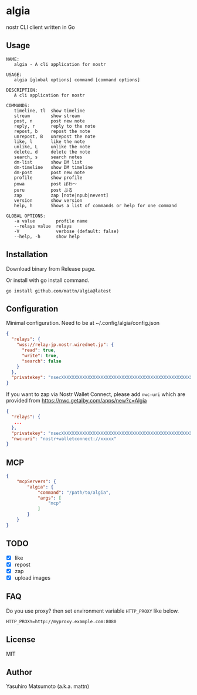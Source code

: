 # algia

nostr CLI client written in Go

## Usage

```
NAME:
   algia - A cli application for nostr

USAGE:
   algia [global options] command [command options] 

DESCRIPTION:
   A cli application for nostr

COMMANDS:
   timeline, tl  show timeline
   stream        show stream
   post, n       post new note
   reply, r      reply to the note
   repost, b     repost the note
   unrepost, B   unrepost the note
   like, l       like the note
   unlike, L     unlike the note
   delete, d     delete the note
   search, s     search notes
   dm-list       show DM list
   dm-timeline   show DM timeline
   dm-post       post new note
   profile       show profile
   powa          post ぽわ〜
   puru          post ぷる
   zap           zap [note|npub|nevent]
   version       show version
   help, h       Shows a list of commands or help for one command

GLOBAL OPTIONS:
   -a value        profile name
   --relays value  relays
   -V              verbose (default: false)
   --help, -h      show help
```

## Installation

Download binary from Release page.

Or install with go install command.
```
go install github.com/mattn/algia@latest
```

## Configuration

Minimal configuration. Need to be at ~/.config/algia/config.json

```json
{
  "relays": {
    "wss://relay-jp.nostr.wirednet.jp": {
      "read": true,
      "write": true,
      "search": false
    }
  },
  "privatekey": "nsecXXXXXXXXXXXXXXXXXXXXXXXXXXXXXXXXXXXXXXXXXXXXXXXXXXXXX"
}
```

If you want to zap via Nostr Wallet Connect, please add `nwc-uri` which are provided from <https://nwc.getalby.com/apps/new?c=Algia>

```json
{
  "relays": {
   ...
  },
  "privatekey": "nsecXXXXXXXXXXXXXXXXXXXXXXXXXXXXXXXXXXXXXXXXXXXXXXXXXXXXX",
  "nwc-uri": "nostr+walletconnect://xxxxx"
}
```

## MCP

```json
{
    "mcpServers": {
        "algia": {
            "command": "/path/to/algia",
            "args": [
                "mcp"
            ]
        }
    }
}
```

## TODO

* [x] like
* [x] repost
* [x] zap
* [x] upload images

## FAQ

Do you use proxy? then set environment variable `HTTP_PROXY` like below.

    HTTP_PROXY=http://myproxy.example.com:8080

## License

MIT

## Author

Yasuhiro Matsumoto (a.k.a. mattn)
